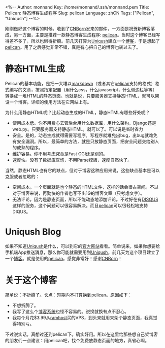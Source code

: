 <%--
Author: monnand
Key: /home/monnand/.ssh/monnand.pem
Title: Pelican: 静态博客生成程序
Slug: pelican
Language: zhCN
Tags: ["Pelican", "Uniqush"]
--%>

刚刚做好这个博客的时候，收到了[CNBorn](http://cnborn.net)发来的邮件，一方面是祝贺新博客落成，另一方面，主要是推荐一款静态博客生成程序:
[pelican](http://pelican.readthedocs.org)。当时这个博客已经写得差不多了，所以也懒得折腾。前几天打算为[Uniqush](http://uniqush.org)建立一个[博客](http://blog.uniqush.org)，于是想起了[pelican](http://pelican.readthedocs.org)。用了之后感觉非常不错，真是有心把自己的博客也转过去了。

# 静态HTML生成 #

Pelican的基本功能，是把一大堆以[markdown](http://daringfireball.net/projects/markdown/)（或者其它[pelican](http://pelican.readthedocs.org)支持的格式）格式编写的文章，按照指定配置（用什么css，什么javascript，什么侧边栏等等）转换成一堆HTML的静态页面。也就是说，只要服务器支持静态HTML，就可以架设一个博客。详细的使用方法在它网站上有。

为什么用静态HTML呢？比起动态生成的HTML，静态HTML有哪些好处呢？

- 使用成本低。你不用费心去管后台用什么数据库，用什么架构，Django还是web.py。只要服务器支持静态HTML，就可以了。可以说是省时省力
- 安全。是的，动态生成就得需要写程序，写程序就难免出bug，出bug就难免有安全漏洞。所以，最简单的方法，就是只放静态页面，把安全问题交给别人的成熟的程序。
- 维护容易。你不用考虑究竟是Fast CGI还是别的。
- 速度快。没有了数据库查询，不用Parse模版，速度自然快了。

当然，静态HTML也有它的缺点，但对于博客这种应用来说，这些缺点基本是可以克服或者忽略的：

- 空间成本。一个页面就是也个静态的HTML文件，这样的话会很占空间。不过对于博客来说，再勤快的作者也写不出1G的博客文章（只考虑文字）。
- 无法评论。因为是静态页面，所以不能动态地添加评论。不过好在有[DISQUS](http://disqus.com)这样的服务，这个问题可以很容易解决。而且[pelican](http://pelican.readthedocs.org)可以很轻松地支持DIQUS。

# Uniqush Blog #

如果不知道[Uniqush](http://uniqush.org)是什么，可以到它的[官方网站](http://uniqush.org)看看。简单说来，如果你想要给手机端App推送消息，那么你可能就需要用到[Uniqush](http://uniqush.org)。前几天为这个项目建立了一个[博客](http://blog.uniqush.org)。就是使用的[pelican](http://pelican.readthedocs.org)。感觉非常好！感谢[CNBorn](http://cnborn.net)！

# 关于这个博客 #

简单说：不折腾了。长点：短期内不打算换到[pelican](http://pelican.readthedocs.org)。原因如下：

- 不想折腾了。
- 我写了这么个[博客系统](http://github.com/monnand/myblog)也怪不容易的。说换就换有点不忍心。
- 我每个月花$3.99从[ramhost](http://ramhost.us)买的VPS，到头来就用来架个静态页面，我真觉得特别亏。

不过说实话，真想过还到pelican下。确实好用。所以在这里给那些想自己架博客的朋友们一点建议：用pelican吧，找个免费放静态页面的地方，真省心啊。

